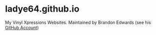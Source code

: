 # ladye64.github.io
My Vinyl Xpressions Websites. Maintained by Brandon Edwards (see his [GitHub Account](https://github.com/bedwards144 "Brandon's GitHub Account"))
